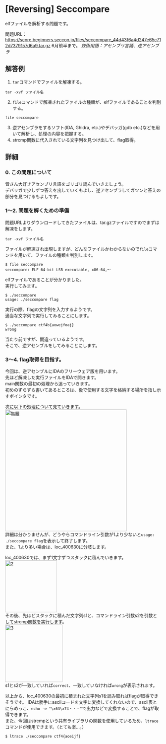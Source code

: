 # [Reversing] Seccompare
elfファイルを解析する問題です。

問題URL：https://score.beginners.seccon.jp/files/seccompare_44d43f6a4d247e65c712d7379157d6a9.tar.gz
6月前半まで。
*技術用語：アセンブリ言語、逆アセンブラ*

## 解答例
1. `tar`コマンドでファイルを解凍する。
~~~
tar -xvf ファイル名
~~~
2. `file`コマンドで解凍されたファイルの種類が、elfファイルであることを判別する。
~~~
file seccompare
~~~
3. 逆アセンブラをするソフト(IDA, Ghidra, etc.)やデバッガ(gdb etc.)などを用いて解析し、処理の内容を把握する。
4. strcmp関数に代入されている文字列を見つけ出して、flag取得。

## 詳細
### 0. この問題について
皆さん大好きアセンブリ言語をゴリゴリ読んでいきましょう。  
デバッガで少しずつ答えを出していくもよし、逆アセンブラしてガツンと答えの部分を見つけるもよしです。

### 1～2. 問題を解くための準備
問題URLよりダウンロードしてきたファイルは、tar.gzファイルですのでまずは解凍をします。
~~~
tar -xvf ファイル名
~~~
ファイルが解凍され出現しますが、どんなファイルかわからないので`file`コマンドを用いて、ファイルの種類を判別します。
~~~
$ file seccompare
seccompare: ELF 64-bit LSB executable, x86-64,～
~~~
elfファイルであることが分かりました。  
実行してみます。
~~~
$ ./seccompare
usage: ./seccompare flag
~~~
実行の際、flagの文字列を入力するようです。  
適当な文字列で実行してみることにします。
~~~
$ ./seccompare ctf4b{aowejfoaj}
wrong
~~~
当たり前ですが、間違っているようです。  
そこで、逆アセンブルをしてみることにします。  

### 3～4. flag取得を目指す。
今回は、逆アセンブルにIDAのフリーウェア版を用います。  
先ほど解凍した実行ファイルをIDAで開きます。  
main関数の最初の処理から追っていきます。  
初めのずらずら書いてあるところは、後で使用する文字を格納する場所を指し示すポインタです。  

次に以下の処理について見ていきます。  
<img width="392" alt="無題" src="https://user-images.githubusercontent.com/51044014/58749431-080af080-84c1-11e9-9098-db2c255e237e.png">  
詳細は分かりませんが、どうやらコマンドライン引数が1より少ないと`usage: ./seccompare flag`を表示して終了します。  
また、1より多い場合は、loc_400630に分岐します。  

loc_400630では、まず1文字ずつスタックに積んでいきます。  
<img width="167" alt="2" src="https://user-images.githubusercontent.com/51044014/58750096-ddbd3100-84c8-11e9-9e8c-9b43aed11549.png">  
その後、先ほどスタックに積んだ文字列s1と、コマンドライン引数s2を引数としてstrcmp関数を実行します。  
<img width="185" alt="3" src="https://user-images.githubusercontent.com/51044014/58750139-7b186500-84c9-11e9-8ae1-5aaba5aed7db.png">  
s1とs2が一致していれば`correct`、一致していなければ`wrong`が表示されます。  

以上から、loc_400630の最初に積まれた文字列s1を読み取ればflagが取得できそうです。
IDAは勝手にasciiコードを文字に変換してくれないので、ascii表とにらめっこ、`echo -e "\x63\x74・・・"`で出力などで変換することで、flagが取得できます。  
また、今回はstrcmpという共有ライブラリの関数を使用しているため、`ltrace`コマンドが使用できます。（とても楽…。）
~~~
$ ltrace ./seccompare ctf4{aoeijf}
~~~
